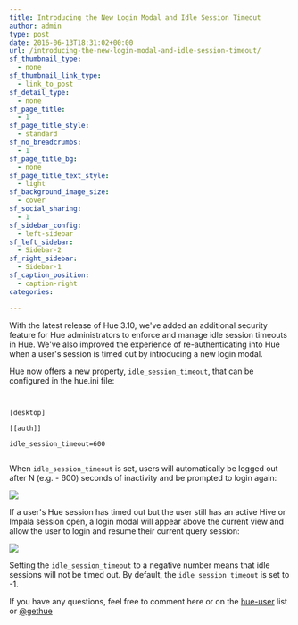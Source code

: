 ```yaml
---
title: Introducing the New Login Modal and Idle Session Timeout
author: admin
type: post
date: 2016-06-13T18:31:02+00:00
url: /introducing-the-new-login-modal-and-idle-session-timeout/
sf_thumbnail_type:
  - none
sf_thumbnail_link_type:
  - link_to_post
sf_detail_type:
  - none
sf_page_title:
  - 1
sf_page_title_style:
  - standard
sf_no_breadcrumbs:
  - 1
sf_page_title_bg:
  - none
sf_page_title_text_style:
  - light
sf_background_image_size:
  - cover
sf_social_sharing:
  - 1
sf_sidebar_config:
  - left-sidebar
sf_left_sidebar:
  - Sidebar-2
sf_right_sidebar:
  - Sidebar-1
sf_caption_position:
  - caption-right
categories:

---
```

With the latest release of Hue 3.10, we've added an additional security feature for Hue administrators to enforce and manage idle session timeouts in Hue. We've also improved the experience of re-authenticating into Hue when a user's session is timed out by introducing a new login modal.

Hue now offers a new property, `idle_session_timeout`, that can be configured in the hue.ini file:

<pre><code class="bash">

[desktop]

[[auth]]

idle_session_timeout=600

</code></pre>

When `idle_session_timeout` is set, users will automatically be logged out after N (e.g. - 600) seconds of inactivity and be prompted to login again:

[<img src="https://cdn.gethue.com/uploads/2016/06/Screenshot-2016-06-06-15.14.52-1024x553.jpg"  />][1]

If a user's Hue session has timed out but the user still has an active Hive or Impala session open, a login modal will appear above the current view and allow the user to login and resume their current query session:

[<img src="https://cdn.gethue.com/uploads/2016/02/loginmodal.gif" />][2]

Setting the `idle_session_timeout` to a negative number means that idle sessions will not be timed out. By default, the `idle_session_timeout` is set to -1.

If you have any questions, feel free to comment here or on the [hue-user][3] list or [@gethue][4]

 [1]: https://cdn.gethue.com/uploads/2016/06/Screenshot-2016-06-06-15.14.52.jpg
 [2]: https://cdn.gethue.com/uploads/2016/02/loginmodal.gif
 [3]: http://groups.google.com/a/cloudera.org/group/hue-user
 [4]: https://twitter.com/gethue
